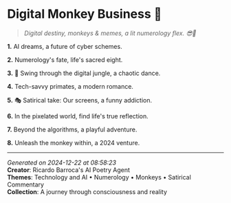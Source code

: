 # Digital Monkey Business 🌴

> *Digital destiny, monkeys & memes, a lit numerology flex. 😎🤖️*

**1.** AI dreams, a future of cyber schemes.


**2.** Numerology's fate, life's sacred eight.


**3.** 🐒 Swing through the digital jungle, a chaotic dance.


**4.** Tech-savvy primates, a modern romance.


**5.** 🎭 Satirical take: Our screens, a funny addiction.


**6.** In the pixelated world, find life's true reflection.


**7.** Beyond the algorithms, a playful adventure.


**8.** Unleash the monkey within, a 2024 venture.



---

*Generated on 2024-12-22 at 08:58:23*  
**Creator**: Ricardo Barroca's AI Poetry Agent  
**Themes**: Technology and AI • Numerology • Monkeys • Satirical Commentary  
**Collection**: A journey through consciousness and reality